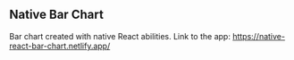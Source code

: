 ## Native Bar Chart

Bar chart created with native React abilities. Link to the app: https://native-react-bar-chart.netlify.app/
